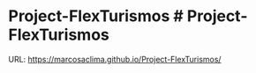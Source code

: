 # Project-FlexTurismos # Project-FlexTurismos

URL: https://marcosaclima.github.io/Project-FlexTurismos/
